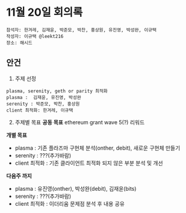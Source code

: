 # 11월 20일 회의록

```
참석자: 한겨레, 김재윤, 박준모, 박찬, 홍상원, 유진영, 박성완, 이규택
작성자: 이규택 @leekt216
장소: 해시드
```

## 안건
1. 주제 선정
```
plasma, serenity, geth or parity 최적화
plasma :  김재윤, 유진영, 박성완
serenity : 박준모, 박찬, 홍상원
client 최적화: 한겨레, 이규택
```

2. 주제별 목표
**공동 목표**
ethereum grant wave 5(?) 리워드

**개별 목표**
- plasma : 기존 플라즈마 구현체 분석(onther, debit), 새로운 구현체 만들기
- serenity : ???(추가바람)
- client 최적화 : 기존 클라이언트 최적화 되지 않은 부분 분석 및 개선

**다음주 까지**
- plasma : 유진영(onther), 박성완(debit), 김재윤(bits)
- serenity : ???(추가바람)
- client 최적화 : 이더리움 문제점 분석 후 내용 공유
